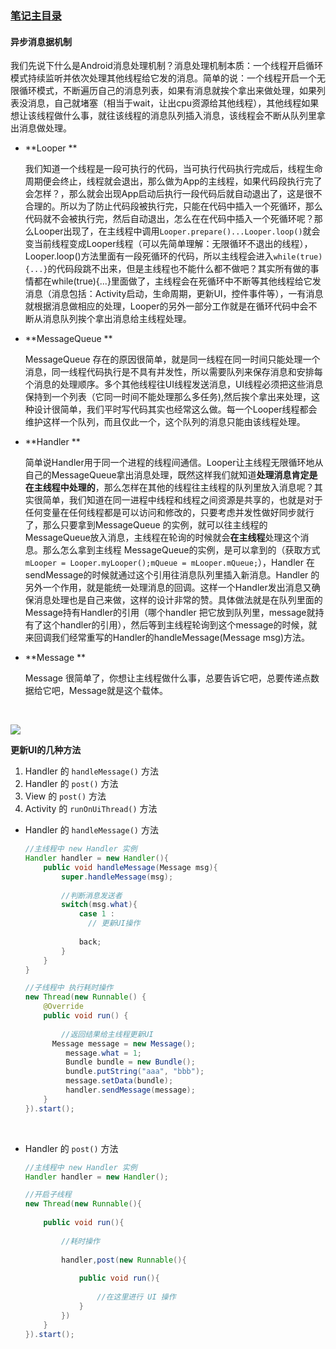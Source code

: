 ### [笔记主目录](https://mylyd.github.io/myhome.html)

#### 异步消息据机制

我们先说下什么是Android消息处理机制？消息处理机制本质：一个线程开启循环模式持续监听并依次处理其他线程给它发的消息。简单的说：一个线程开启一个无限循环模式，不断遍历自己的消息列表，如果有消息就挨个拿出来做处理，如果列表没消息，自己就堵塞（相当于wait，让出cpu资源给其他线程），其他线程如果想让该线程做什么事，就往该线程的消息队列插入消息，该线程会不断从队列里拿出消息做处理。

-   **Looper **

    我们知道一个线程是一段可执行的代码，当可执行代码执行完成后，线程生命周期便会终止，线程就会退出，那么做为App的主线程，如果代码段执行完了会怎样？，那么就会出现App启动后执行一段代码后就自动退出了，这是很不合理的。所以为了防止代码段被执行完，只能在代码中插入一个死循环，那么代码就不会被执行完，然后自动退出，怎么在在代码中插入一个死循环呢？那么Looper出现了，在主线程中调用`Looper.prepare()...Looper.loop()`就会变当前线程变成Looper线程（可以先简单理解：无限循环不退出的线程），Looper.loop()方法里面有一段死循环的代码，所以主线程会进入`while(true){...}`的代码段跳不出来，但是主线程也不能什么都不做吧？其实所有做的事情都在while(true){...}里面做了，主线程会在死循环中不断等其他线程给它发消息（消息包括：Activity启动，生命周期，更新UI，控件事件等），一有消息就根据消息做相应的处理，Looper的另外一部分工作就是在循环代码中会不断从消息队列挨个拿出消息给主线程处理。



-   **MessageQueue **

    MessageQueue 存在的原因很简单，就是同一线程在同一时间只能处理一个消息，同一线程代码执行是不具有并发性，所以需要队列来保存消息和安排每个消息的处理顺序。多个其他线程往UI线程发送消息，UI线程必须把这些消息保持到一个列表（它同一时间不能处理那么多任务),然后挨个拿出来处理，这种设计很简单，我们平时写代码其实也经常这么做。每一个Looper线程都会维护这样一个队列，而且仅此一个，这个队列的消息只能由该线程处理。



- **Handler **

    简单说Handler用于同一个进程的线程间通信。Looper让主线程无限循环地从自己的MessageQueue拿出消息处理，既然这样我们就知道**处理消息肯定是在主线程中处理的**，那么怎样在其他的线程往主线程的队列里放入消息呢？其实很简单，我们知道在同一进程中线程和线程之间资源是共享的，也就是对于任何变量在任何线程都是可以访问和修改的，只要考虑并发性做好同步就行了，那么只要拿到MessageQueue 的实例，就可以往主线程的MessageQueue放入消息，主线程在轮询的时候就会**在主线程**处理这个消息。那么怎么拿到主线程 MessageQueue的实例，是可以拿到的（获取方式`mLooper = Looper.myLooper();mQueue = mLooper.mQueue;`），Handler 在sendMessage的时候就通过这个引用往消息队列里插入新消息。Handler 的另外一个作用，就是能统一处理消息的回调。这样一个Handler发出消息又确保消息处理也是自己来做，这样的设计非常的赞。具体做法就是在队列里面的Message持有Handler的引用（哪个handler 把它放到队列里，message就持有了这个handler的引用），然后等到主线程轮询到这个message的时候，就来回调我们经常重写的Handler的handleMessage(Message msg)方法。




-   **Message **

    Message 很简单了，你想让主线程做什么事，总要告诉它吧，总要传递点数据给它吧，Message就是这个载体。

    ​


![](image/Android异步消息机制图解.png)



**更新UI的几种方法**

1. Handler 的 `handleMessage()`  方法
2. Handler 的 `post()` 方法
3. View 的 `post()` 方法
4. Activity 的 `runOnUiThread()` 方法



* Handler 的 `handleMessage()`  方法

  ```java
  //主线程中 new Handler 实例
  Handler handler = new Handler(){
      public void handleMessage(Message msg){
          super.handleMessage(msg);
          
          //判断消息发送者
          switch(msg.what){
              case 1 :
              	// 更新UI操作
                  
              back;
          }
      }
  }

  //子线程中 执行耗时操作
  new Thread(new Runnable() {
      @Override
      public void run() {
          
          //返回结果给主线程更新UI
  		Message message = new Message();  
           message.what = 1;  
           Bundle bundle = new Bundle();  
           bundle.putString("aaa", "bbb");  
           message.setData(bundle);  
           handler.sendMessage(message);  
      }
  }).start();

  ```

  ​

* Handler 的 `post()` 方法

  ```java
  //主线程中 new Handler 实例
  Handler handler = new Handler();

  //开启子线程
  new Thread(new Runnable(){
      
      public void run(){
          
          //耗时操作
          
          handler,post(new Runnable(){
              
              public void run(){
                  
                  //在这里进行 UI 操作  
              }
          })
      }
  }).start();
  ```

  ​

